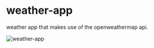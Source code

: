 # weather-app
weather app that makes use of the openweathermap api.


![weather-app](https://github.com/JoelFernandeswastaken/weather-app/assets/113984981/1a2cc79c-a732-4a84-8dcc-45b486c09e22)
